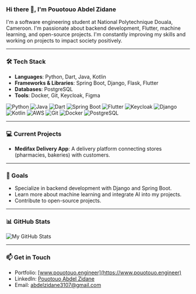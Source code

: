 ### Hi there 👋, I'm Pouotouo Abdel Zidane
I'm a software engineering student at National Polytechnique Douala, Cameroon. I'm passionate about backend development, Flutter, machine learning, and open-source projects. I'm constantly improving my skills and working on projects to impact society positively.

---

### 🛠 Tech Stack
- **Languages**: Python, Dart, Java, Kotlin
- **Frameworks & Libraries**: Spring Boot, Django, Flask, Flutter
- **Databases**: PostgreSQL
- **Tools**: Docker, Git, Keycloak, Figma

![Python](https://img.shields.io/badge/-Python-333?style=flat&logo=python)
![Java](https://img.shields.io/badge/-Java-333?style=flat&logo=java)
![Dart](https://img.shields.io/badge/-Dart-333?style=flat&logo=dart)
![Spring Boot](https://img.shields.io/badge/-Spring%20Boot-333?style=flat&logo=spring-boot)
![Flutter](https://img.shields.io/badge/-Flutter-333?style=flat&logo=flutter)
![Keycloak](https://img.shields.io/badge/-Keycloak-333?style=flat&logo=keycloak)
![Django](https://img.shields.io/badge/-Django-333?style=flat&logo=django)
![Kotlin](https://img.shields.io/badge/-Kotlin-333?style=flat&logo=kotlin)
![AWS](https://img.shields.io/badge/-AWS-333?style=flat&logo=amazon-aws)
![Git](https://img.shields.io/badge/-Git-333?style=flat&logo=git)
![Docker](https://img.shields.io/badge/-Docker-333?style=flat&logo=docker)
![PostgreSQL](https://img.shields.io/badge/-PostgreSQL-333?style=flat&logo=postgresql)



---

### 💻 Current Projects
- **Medifax Delivery App**: A delivery platform connecting stores (pharmacies, bakeries) with customers.

---

### 🎯 Goals
- Specialize in backend development with Django and Spring Boot.
- Learn more about machine learning and integrate AI into my projects.
- Contribute to open-source projects.

---

### 📊 GitHub Stats

![My GitHub Stats](https://github-readme-stats.vercel.app/api?username=abdel3107&show_icons=true&theme=radical)

---

### 📫 Get in Touch
- Portfolio: [www.pouotouo.engineer](https://www.pouotouo.engineer)
- LinkedIn: [Pouotouo Abdel Zidane](https://www.linkedin.com/in/pouotouo/)
- Email: [abdelzidane3107@gmail.com](mailto:abdelzidane3107@gmail.com)
